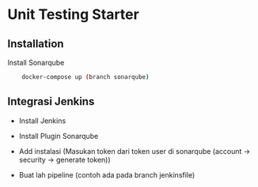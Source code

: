 
# Unit Testing Starter



## Installation

Install Sonarqube

```bash
    docker-compose up (branch sonarqube)
```


## Integrasi Jenkins


- Install Jenkins

- Install Plugin Sonarqube

- Add instalasi (Masukan token dari token user di sonarqube (account -> security -> generate token))

- Buat lah pipeline (contoh ada pada branch jenkinsfile)

